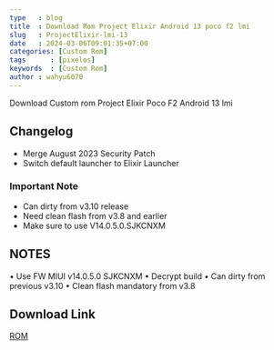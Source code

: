 ```yaml
---
type   : blog
title  : Download Rom Project Elixir Android 13 poco f2 lmi
slug   : ProjectElixir-lmi-13
date   : 2024-03-06T09:01:35+07:00
categories: [Custom Rom]
tags      : [pixelos]
keywords  : [Custom Rom]
author : wahyu6070
---
```


Download Custom rom Project Elixir Poco F2 Android 13 lmi

## Changelog

- Merge August 2023 Security Patch
- Switch default launcher to Elixir Launcher

### Important Note
- Can dirty from v3.10 release
- Need clean flash from v3.8 and earlier
- Make sure to use V14.0.5.0.SJKCNXM

## NOTES
• Use FW MIUI v14.0.5.0 SJKCNXM
• Decrypt build
• Can dirty from previous v3.10
• Clean flash mandatory from v3.8



## Download Link 
[ROM](https://projectelixiros.com/device/PocoF2Pro)